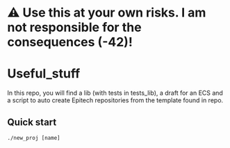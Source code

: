 # ⚠️ Use this at your own risks. I am not responsible for the consequences (-42)!

# Useful_stuff

In this repo, you will find a lib (with tests in tests_lib), a draft for an ECS
and a script to auto
create Epitech repositories from the template found in repo.

## Quick start

```console
./new_proj [name]
```
